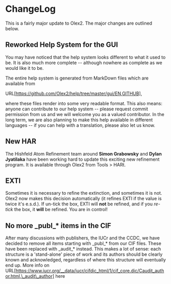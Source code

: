 # ChangeLog

This is a fairly major update to Olex2. The major changes are outlined below.

## Reworked Help System for the GUI

You may have noticed that the help system looks different to what it used to be. It is also much more complete -- although nowhere as complete as we would like it to be.

The entire help system is generated from MarkDown files which are available from 

URL[https://github.com/Olex2/help/tree/master/gui/EN,GITHUB],

where these files render into some very readable format. This also means: anyone can contribute to our help system -- please request commit permission from us and we will welcome you as a valued contributor. In the long term, we are also planning to make this help available in different languages -- if you can help with a translation, please also let us know.

## New HAR

The Hishfeld Atom Refinement team around **Simon Grabowsky** and **Dylan Jyatilaka** have been working hard to update this exciting new refinement program. It is available through Olex2 from Tools > HARt.

## EXTI

Sometimes it is necessary to refine the extinction, and sometimes it is not. Olex2 now makes this decision automatically (it refines EXTI if the value is twice it's e.s.d.). If un-tick the box, EXTI will **not** be refined, and if you *re-tick* the box, it **will** be refined. You are in control!

## No more \_publ\_* items in the CIF

After many discussions with publishers, the IUCr and the CCDC, we have decided to remove all items starting with \_publ\_* from our CIF files. These have been replaced with \_audit\_* instead. This makes a lot of sense: each structure is a 'stand-alone' piece of work and its authors should be clearly known and acknowledged, regardless of where this structure will eventually end up. More info on URL[https://www.iucr.org/__data/iucr/cifdic_html/1/cif_core.dic/Caudit_author.html,\_audit\_author] here

